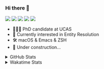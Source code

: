 ### Hi there 👋

[![](https://img.shields.io/badge/-Email-325180?logo=maildotru&logoColor=white&style=flat-square)](mailto:hi@wang.tianshu.me)
[![](https://img.shields.io/badge/-GitHub-black?logo=GitHub&style=flat-square)](https://github.com/tshu-w)
[![](https://img.shields.io/badge/-Telegram-26a5e4?labelColor=fafafa&logo=telegram&style=flat-square)](https://t.me/tshu_w) 
[![](https://img.shields.io/badge/-Twitter-1da1f2?logo=Twitter&logoColor=white&style=flat-square)](https://twitter.com/tshu_w)
[![](https://komarev.com/ghpvc/?username=tshu-w&color=blueviolet&style=flat-square)]()



- 🧑🏻‍🎓 PhD candidate at UCAS
- 🔭 Currently interested in Entity Resolution
- 🛠 macOS & Emacs & ZSH
- 🚧 Under construction...

<details>

<summary>GitHub Stats</summary>

![Tianshu's GitHub stats](https://github-readme-stats.vercel.app/api?username=tshu-w&show_icons=true&theme=buefy&count_private=true)
  
</details>


<details>
  <summary>Wakatime Stats</summary>

  Currently, files accessed by tramp cannot be tracked by wakatime, see https://github.com/wakatime/wakatime-mode/issues/27
  <br>
  
<!--START_SECTION:waka-->
![Code Time](http://img.shields.io/badge/Code%20Time-6%2C023%20hrs%2027%20mins-blue)

**I'm an Early 🐤** 

```text
🌞 Morning    74 commits     ████░░░░░░░░░░░░░░░░░░░░░   16.82% 
🌆 Daytime    200 commits    ███████████░░░░░░░░░░░░░░   45.45% 
🌃 Evening    158 commits    █████████░░░░░░░░░░░░░░░░   35.91% 
🌙 Night      8 commits      ░░░░░░░░░░░░░░░░░░░░░░░░░   1.82%

```
📅 **I'm Most Productive on Tuesday** 

```text
Monday       68 commits     ███░░░░░░░░░░░░░░░░░░░░░░   15.45% 
Tuesday      150 commits    ████████░░░░░░░░░░░░░░░░░   34.09% 
Wednesday    53 commits     ███░░░░░░░░░░░░░░░░░░░░░░   12.05% 
Thursday     32 commits     █░░░░░░░░░░░░░░░░░░░░░░░░   7.27% 
Friday       54 commits     ███░░░░░░░░░░░░░░░░░░░░░░   12.27% 
Saturday     56 commits     ███░░░░░░░░░░░░░░░░░░░░░░   12.73% 
Sunday       27 commits     █░░░░░░░░░░░░░░░░░░░░░░░░   6.14%

```


📊 **This Week I Spent My Time On** 

```text
💬 Programming Languages: 
sh                       14 hrs 38 mins      █████████████████████████   100.0%

🔥 Editors: 
Zsh                      14 hrs 38 mins      █████████████████████████   100.0%

🐱‍💻 Projects: 
jhu-mt-hw                9 hrs 28 mins       ████████████████░░░░░░░░░   64.72% 
Terminal                 2 hrs 56 mins       █████░░░░░░░░░░░░░░░░░░░░   20.11% 
lightning-template       1 hr 10 mins        ██░░░░░░░░░░░░░░░░░░░░░░░   7.99% 
universal-blocker        1 hr 3 mins         █░░░░░░░░░░░░░░░░░░░░░░░░   7.18%

💻 Operating System: 
Mac                      11 hrs 55 mins      ████████████████████░░░░░   81.44% 
Linux                    2 hrs 43 mins       ████░░░░░░░░░░░░░░░░░░░░░   18.56%

```

**I Mostly Code in Python** 

```text
Python                   11 repos            ████████████░░░░░░░░░░░░░   50.0% 
HTML                     2 repos             ██░░░░░░░░░░░░░░░░░░░░░░░   9.09% 
Emacs Lisp               2 repos             ██░░░░░░░░░░░░░░░░░░░░░░░   9.09% 
JavaScript               2 repos             ██░░░░░░░░░░░░░░░░░░░░░░░   9.09% 
TeX                      2 repos             ██░░░░░░░░░░░░░░░░░░░░░░░   9.09%

```



 Last Updated on 08/10/2022 08:06:41 UTC
<!--END_SECTION:waka-->
</details>
